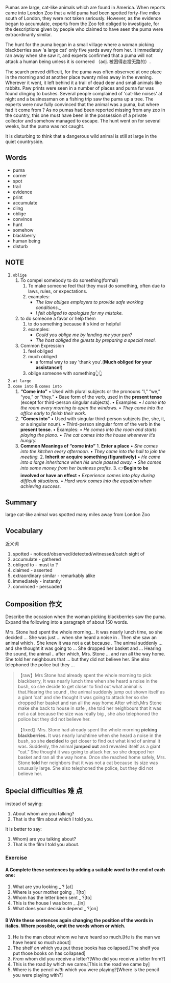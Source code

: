 Pumas are large, cat-like animals which are found in America. When reports came into London Zoo that a wild puma had been spotted forty-five miles south of London, they were not taken seriously. However, as the evidence began to accumulate, experts from the Zoo felt obliged to investigate, for the descriptions given by people who claimed to have seen the puma were extraordinarily similar.

The hunt for the puma began in a small village where a woman picking blackberries saw 'a large cat' only five yards away from her. It immediately ran away when she saw it, and experts confirmed that a puma will not attack a human being unless it is cornered （adj. 被困得走投无路的）.

The search proved difficult, for the puma was often observed at one place in the morning and at another place twenty miles away in the evening. Wherever it went, it left behind it a trail of dead deer and small animals like rabbits. Paw prints were seen in a number of places and puma fur was found clinging to bushes. Several people complained of 'cat-like noises' at night and a businessman on a fishing trip saw the puma up a tree. The experts were now fully convinced that the animal was a puma, but where had it come from ? As no pumas had been reported missing from any zoo in the country, this one must have been in the possession of a private collector and somehow managed to escape. The hunt went on for several weeks, but the puma was not caught.

It is disturbing to think that a dangerous wild animal is still at large in the quiet countryside.

## Words
- puma
- corner
- spot
- trail
- evidence
- print
- accumulate
- cling
- oblige
- convince
- hunt
- somehow
- blackberry
- human being
- disturb

## NOTE
1. `oblige`
	1. To compel somebody to do something(formal)
		1. To make someone feel that they must do something, often due to laws, rules, or expectations.
		2. examples:
			- _The law obliges employers to provide safe working conditions_._
			- _I felt obliged to apologize for my mistake._
	2. to do someone a favor or help them
		1. to do something because it's kind or helpful
		2. examples:
			-  _Could you oblige me by lending me your pen?_
			- _The host obliged the guests by preparing a special meal._
	3. Common Expression
		1. feel obliged
		2. much obliged
			-  a formal way to say 'thank you'.(**Much obliged for your assistance!**)
		3. oblige someone with something👆👆
1. `at large`
2. `come into` & `comes into`
	1. **“Come into”**
		• Used with plural subjects or the pronouns “I,” “we,” “you,” or “they.”
		• Base form of the verb, used in the **present tense** (except for third-person singular subjects).
		• Examples:
			• _I come into the room every morning to open the windows._	
			• _They come into the office early to finish their work._
	2. **“Comes into”**
		• Used with singular third-person subjects (he, she, it, or a singular noun).
		• Third-person singular form of the verb in the **present tense**.
		• Examples:
			• _He comes into the room and starts playing the piano._
			• _The cat comes into the house whenever it’s hungry._
	1. **Common Meanings of “come into”**
			1. **Enter a place**
			• _She comes into the kitchen every afternoon._
			• _They come into the hall to join the meeting._
			2. **Inherit or acquire something (figuratively)**
			• _He came into a large inheritance when his uncle passed away._
			• _She comes into some money from her business profits._
			3. 👉**Begin to be involved or have an effect**
			• _Experience comes into play during difficult situations._
			• _Hard work comes into the equation when achieving success._

## Summary
large cat-like animal was spotted many miles away from London Zoo

## Vocabulary
近义词
1. spotted - noticed/observed/detected/witnessed/catch sight of
2. accumulate - gathered
3. obliged to - must to ?
4. claimed - asserted
5. extraordinary similar - remarkably alike
6. immediately - instantly
7. convinced - persuaded

## Composition 作文
Describe the occasion when the woman picking blackberries saw the puma. Expand the following into a paragraph of about 150 words.

Mrs. Stone had spent the whole morning... It was nearly lunch time, so she decided ... She was just ... when she heard
a noise in . Then she saw an animal which . She knew it was not a cat because . The animal suddenly ... and she thought it was going to ... She dropped her basket and ... Hearing the sound, the animal .. after which, Mrs. Stone ... and
ran all the way home. She told her neighbours that ... but they did not believe her. She also telephoned the police but
they ...

>【raw】Mrs Stone had already spent the whole morning to pick blackberry, It was nearly lunch time when she heard a noise in the bush, so she decide to get closer to find out what animal is that.Hearing the sound , the animal suddenly  jump out shown itself as a giant 'cat' and she thought it was going to attack her so she dropped her basket and ran all the way home.After which,Mrs Stone make she back to  house in safe , she told her neighbours that it was not a cat because the size was really big , she also telephoned the police but they did not believe her.
>
>【fixed】Mrs. Stone had already spent the whole morning **picking blackberries.** It was nearly lunchtime when she heard a noise in the bush, so she **decided** to get closer to find out what kind of animal it was. Suddenly, the animal **jumped out** and revealed itself as a giant “cat.” She thought it was going to attack her, so she dropped her basket and ran all the way home. Once she reached home safely, Mrs. Stone **told** her neighbors that it was not a cat because its size was unusually large. She also telephoned the police, but they did not believe her.
## Special difficulties 难 点
instead of saying:
1. About whom are you talking?
2. That is the film about which I told you.

It is better to say:
1. Whom) are you talking about?
2. That is the film I told you about.

### Exercise
#### A Complete these sentences by adding a suitable word to the end of each one:
1. What are you looking _ ? [at]
2. Where is your mother going _ ?[to]
3. Whom has the letter been sent _ ?[to]
4. This is the house I was born _ .[in]
5. What does your decision depend _ ?[on]

#### B Write these sentences again changing the position of the words in italics. Where possible, omit the words whom or which.
1. He is the man _about_ whom we have heard so much.[He is the man we have heard so much about]
2. The shelf _on_ which you put those books has collapsed.[The shelf you put those books on has collapsed]
3. _From_ whom did you receive a letter?[Who did you receive a letter from?]
4. This is the road _by_ which we came.[This is the road we came by]
5. Where is the pencil _with_ which you were playing?[Where is the pencil you were playing with?]